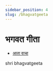 ```yaml
---
sidebar_position: 4
slug: /bhagvatgeeta
---
```

# भगवत गीता


- [आता वाचा](https://cdn2.justinclicks.com/Public%20CDN/public_books/geeta/)


<span class='index-text'> shri bhagvatgeeta </span>